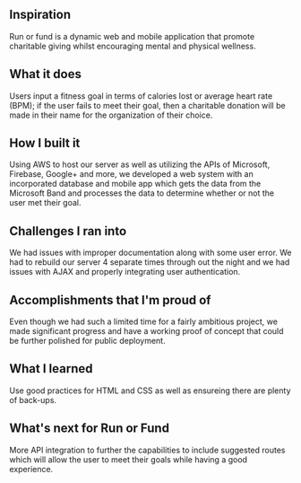 ## Inspiration
Run or fund is a dynamic web and mobile application that promote charitable giving whilst encouraging mental and physical wellness.  
## What it does 
Users input a fitness goal in terms of calories lost or average heart rate (BPM); if the user fails to meet their goal, then a charitable donation will be made in their name for the organization of their choice.
## How I built it
Using AWS to host our server as well as utilizing the APIs of Microsoft, Firebase, Google+ and more, we developed a web system with an incorporated database and mobile app which gets the data from the Microsoft Band and processes the data to determine whether or not the user met their goal.
## Challenges I ran into
We had issues with improper documentation along with some user error.  We had to rebuild our server 4 separate times through out the night and we had issues with AJAX and properly integrating user authentication.

## Accomplishments that I'm proud of
Even though we had such a limited time for a fairly ambitious project, we made significant progress and have a working proof of concept that could be further polished for public deployment.

## What I learned
Use good practices for HTML and CSS as well as ensureing there are plenty of back-ups.

## What's next for Run or Fund
More API integration to further the capabilities to include suggested routes which will allow the user to meet their goals while having a good experience.
